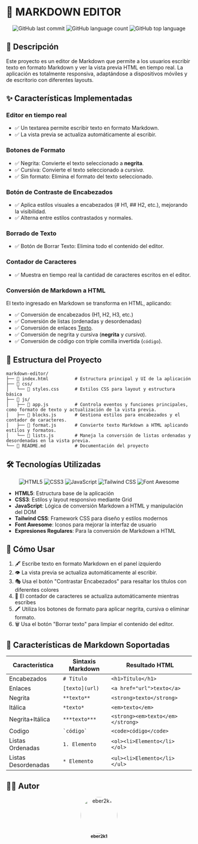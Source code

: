 # 📝 MARKDOWN EDITOR

<div align="center">
  
![GitHub last commit](https://img.shields.io/github/last-commit/eber2k1/markdown-editor?style=flat-square)
![GitHub language count](https://img.shields.io/github/languages/count/eber2k1/markdown-editor?style=flat-square)
![GitHub top language](https://img.shields.io/github/languages/top/eber2k1/markdown-editor?style=flat-square)
  
</div>

## 🚀 Descripción

Este proyecto es un editor de Markdown que permite a los usuarios escribir texto en formato Markdown y ver la vista previa HTML en tiempo real. La aplicación es totalmente responsiva, adaptándose a dispositivos móviles y de escritorio con diferentes layouts.

## ✨ Características Implementadas

### Editor en tiempo real
- ✅ Un textarea permite escribir texto en formato Markdown.
- ✅ La vista previa se actualiza automáticamente al escribir.

### Botones de Formato
- ✅ Negrita: Convierte el texto seleccionado a **negrita**.
- ✅ Cursiva: Convierte el texto seleccionado a *cursiva*.
- ✅ Sin formato: Elimina el formato del texto seleccionado.

### Botón de Contraste de Encabezados
- ✅ Aplica estilos visuales a encabezados (# H1, ## H2, etc.), mejorando la visibilidad.
- ✅ Alterna entre estilos contrastados y normales.

### Borrado de Texto
- ✅ Botón de Borrar Texto: Elimina todo el contenido del editor.

### Contador de Caracteres
- ✅ Muestra en tiempo real la cantidad de caracteres escritos en el editor.

### Conversión de Markdown a HTML
El texto ingresado en Markdown se transforma en HTML, aplicando:

- ✅ Conversión de encabezados (H1, H2, H3, etc.)
- ✅ Conversión de listas (ordenadas y desordenadas) 
- ✅ Conversión de enlaces [Texto](URL).
- ✅ Conversión de negrita y cursiva (**negrita** y *cursiva*).
- ✅ Conversión de código con triple comilla invertida (``` código ```).

## 📂 Estructura del Proyecto

```
markdown-editor/
├── 📄 index.html          # Estructura principal y UI de la aplicación
├── 📁 css/
│   └── 📄 styles.css      # Estilos CSS para layout y estructura básica
├── 📁 js/
│   ├── 📄 app.js          # Controla eventos y funciones principales, como formato de texto y actualización de la vista previa.
│   ├── 📄 blocks.js       # Gestiona estilos para encabezados y el contador de caracteres.
│   ├── 📄 format.js       # Convierte texto Markdown a HTML aplicando estilos y formatos.
│   └── 📄 lists.js        # Maneja la conversión de listas ordenadas y desordenadas en la vista previa.
└── 📄 README.md           # Documentación del proyecto
```

## 🛠️ Tecnologías Utilizadas

<div align="center">
  
![HTML5](https://img.shields.io/badge/HTML5-E34F26?style=for-the-badge&logo=html5&logoColor=white)
![CSS3](https://img.shields.io/badge/CSS3-1572B6?style=for-the-badge&logo=css3&logoColor=white)
![JavaScript](https://img.shields.io/badge/JavaScript-F7DF1E?style=for-the-badge&logo=javascript&logoColor=black)
![Tailwind CSS](https://img.shields.io/badge/Tailwind_CSS-38B2AC?style=for-the-badge&logo=tailwind-css&logoColor=white)
![Font Awesome](https://img.shields.io/badge/Font_Awesome-339AF0?style=for-the-badge&logo=font-awesome&logoColor=white)
  
</div>

- **HTML5**: Estructura base de la aplicación
- **CSS3**: Estilos y layout responsivo mediante Grid
- **JavaScript**: Lógica de conversión Markdown a HTML y manipulación del DOM
- **Tailwind CSS**: Framework CSS para diseño y estilos modernos
- **Font Awesome**: Iconos para mejorar la interfaz de usuario
- **Expresiones Regulares**: Para la conversión de Markdown a HTML

## 📝 Cómo Usar

1. 🖋️ Escribe texto en formato Markdown en el panel izquierdo
2. 👁️ La vista previa se actualiza automáticamente al escribir.
3. 🎭 Usa el botón "Contrastar Encabezados" para resaltar los títulos con diferentes colores
4. 🔢 El contador de caracteres se actualiza automáticamente mientras escribes
5. 🖍️ Utiliza los botones de formato para aplicar negrita, cursiva o eliminar formato.
6. 🗑️ Usa el botón "Borrar texto" para limpiar el contenido del editor.

## 📌 Características de Markdown Soportadas

| Característica | Sintaxis Markdown | Resultado HTML |
|----------------|-------------------|---------------|
| Encabezados    | `# Título`        | `<h1>Título</h1>` |
| Enlaces        | `[texto](url)`    | `<a href="url">texto</a>` |
| Negrita        | `**texto**`       | `<strong>texto</strong>` |
| Itálica        | `*texto*`         | `<em>texto</em>` |
| Negrita+Itálica| `***texto***`     | `<strong><em>texto</em></strong>` |
| Codigo         | `` `código` ``    | `<code>código</code>` |
| Listas Ordenadas| `1. Elemento`     | `<ol><li>Elemento</li></ol>` |
| Listas Desordenadas| `* Elemento`     | `<ul><li>Elemento</li></ul>` |

## 👨‍💻 Autor

<div align="center">
  <a href="https://github.com/eber2k1">
    <img src="https://github.com/eber2k1.png" width="100px" alt="eber2k1" style="border-radius:50%">
    <br>
    <sub><b>eber2k1</b></sub>
  </a>
</div>